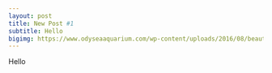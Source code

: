 ```yaml
---
layout: post
title: New Post #1
subtitle: Hello
bigimg: https://www.odyseaaquarium.com/wp-content/uploads/2016/08/beautiful-and-playful-river-otter_372886198cropped.jpg
---
```


Hello
